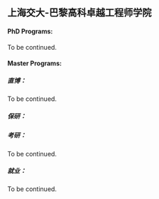 ## 上海交大-巴黎高科卓越工程师学院

#### PhD Programs:

To be continued.

#### Master Programs:





##### 直博：

To be continued.

##### 保研：


##### 考研：

To be continued.

##### 就业：

To be continued.
